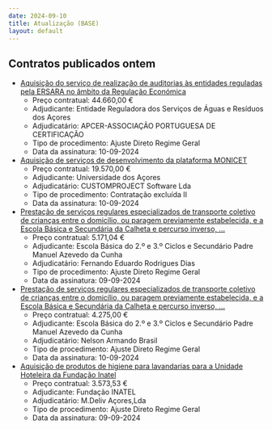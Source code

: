 ```yaml
---
date: 2024-09-10
title: Atualização (BASE)
layout: default
---
```

## Contratos publicados ontem

* [Aquisição do serviço de realização de auditorias às entidades reguladas pela ERSARA no âmbito da Regulação Económica](https://www.base.gov.pt/Base4/pt/detalhe/?type=contratos&id=10912753)
  * Preço contratual: 44.660,00 €
  * Adjudicante: Entidade Reguladora dos Serviços de Águas e Resíduos dos Açores
  * Adjudicatário: APCER-ASSOCIAÇÃO PORTUGUESA DE CERTIFICAÇÃO
  * Tipo de procedimento: Ajuste Direto Regime Geral
  * Data da assinatura: 10-09-2024
* [Aquisição de serviços de desenvolvimento da plataforma MONICET](https://www.base.gov.pt/Base4/pt/detalhe/?type=contratos&id=10912931)
  * Preço contratual: 19.570,00 €
  * Adjudicante: Universidade dos Açores
  * Adjudicatário: CUSTOMPROJECT Software Lda
  * Tipo de procedimento: Contratação excluída II
  * Data da assinatura: 10-09-2024
* [Prestação de serviços regulares especializados de transporte coletivo de crianças entre o domicílio, ou paragem previamente estabelecida, e a Escola Básica e Secundária da Calheta e percurso inverso, ...](https://www.base.gov.pt/Base4/pt/detalhe/?type=contratos&id=10912909)
  * Preço contratual: 5.171,04 €
  * Adjudicante: Escola Básica do 2.º e 3.º Ciclos e Secundário Padre Manuel Azevedo da Cunha
  * Adjudicatário: Fernando Eduardo Rodrigues Dias
  * Tipo de procedimento: Ajuste Direto Regime Geral
  * Data da assinatura: 09-09-2024
* [Prestação de serviços regulares especializados de transporte coletivo de crianças entre o domicílio, ou paragem previamente estabelecida, e a Escola Básica e Secundária da Calheta e percurso inverso, ...](https://www.base.gov.pt/Base4/pt/detalhe/?type=contratos&id=10912821)
  * Preço contratual: 4.275,00 €
  * Adjudicante: Escola Básica do 2.º e 3.º Ciclos e Secundário Padre Manuel Azevedo da Cunha
  * Adjudicatário: Nelson Armando Brasil
  * Tipo de procedimento: Ajuste Direto Regime Geral
  * Data da assinatura: 10-09-2024
* [Aquisição de produtos de higiene para lavandarias para a Unidade Hoteleira da Fundação Inatel](https://www.base.gov.pt/Base4/pt/detalhe/?type=contratos&id=10912901)
  * Preço contratual: 3.573,53 €
  * Adjudicante: Fundação INATEL
  * Adjudicatário: M.Deliv Açores,Lda
  * Tipo de procedimento: Ajuste Direto Regime Geral
  * Data da assinatura: 09-09-2024
